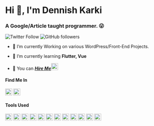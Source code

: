<h1>Hi 👋, I'm Dennish Karki</h1>
<h3>A Google/Article taught programmer. 😜</h3>

![Twitter Follow](https://img.shields.io/twitter/follow/Dionysiuskarki?label=@Dionysiuskarki&logo=twitter&style=for-the-badge)
![GitHub followers](https://img.shields.io/github/followers/karki-dennis?logo=GitHub&style=for-the-badge)

- 🔭 I’m currently Working on various WordPress/Front-End Projects.

- 🌱 I’m currently learning **Flutter, Vue**

- 👯 You can    <a href="https://www.upwork.com/o/profiles/users/~0155ad21ec141c9673/" target="_blank">***Hire Me***<img src="https://cdn.jsdelivr.net/npm/simple-icons@3.0.1/icons/upwork.svg" alt="ucjm7i4g4z7zgcja_hkhlcvw" height="22" width="22" /></a>


#### Find Me In

<a href="https://twitter.com/Dionysiuskarki" target="blank"><img src="https://cdn.jsdelivr.net/npm/simple-icons@3.0.1/icons/twitter.svg" alt="Dionysiuskarki" height="22" width="22" /></a>
<a href="https://linkedin.com/in/dennish-karki" target="blank"><img src="https://cdn.jsdelivr.net/npm/simple-icons@3.0.1/icons/linkedin.svg" alt="dennish-karki" height="22" width="22" /></a>

#### Tools Used
<p align="left"><img src="https://www.vectorlogo.zone/logos/dartlang/dartlang-icon.svg" alt="dart" width="22" height="22"/> <img src="https://www.vectorlogo.zone/logos/djangoproject/djangoproject-icon.svg" alt="django" width="22" height="22"/> <img src="https://www.vectorlogo.zone/logos/figma/figma-icon.svg" alt="figma" width="22" height="22"/> <img src="https://www.vectorlogo.zone/logos/firebase/firebase-icon.svg" alt="firebase" width="22" height="22"/> <img src="https://www.vectorlogo.zone/logos/flutterio/flutterio-icon.svg" alt="flutter" width="22" height="22"/> <img src="https://www.vectorlogo.zone/logos/git-scm/git-scm-icon.svg" alt="git" width="22" height="22"/> <img src="https://www.vectorlogo.zone/logos/linux/linux-icon.svg" alt="linux" width="22" height="22"/> <img src="https://www.vectorlogo.zone/logos/mysql/mysql-ar21.svg" alt="mysql" width="22" height="22"/> <img src="https://cdn.jsdelivr.net/npm/simple-icons@3.8.0/icons/wordpress.svg" alt="WordPress" width="22" height="22"/> <img src="https://www.vectorlogo.zone/logos/python/python-vertical.svg" alt="python" width="22" height="22"/> <img src="https://www.vectorlogo.zone/logos/sketchapp/sketchapp-icon.svg" alt="sketch" width="22" height="22"/> <img src="https://cdn.jsdelivr.net/npm/simple-icons@3.8.0/icons/jetbrains.svg" alt="jetbrains" width="22" height="22"/></p>





